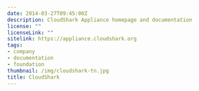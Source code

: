 ```yaml
---
date: 2014-03-27T09:45:00Z
description: CloudShark Appliance homepage and documentation
license: ""
licenseLink: ""
sitelink: https://appliance.cloudshark.org
tags:
- company
- documentation
- foundation
thumbnail: /img/cloudshark-tn.jpg
title: CloudShark
---
```



